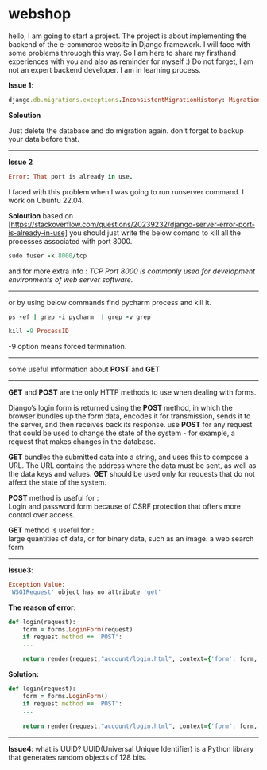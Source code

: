 # webshop

hello, I am going to start a project. The project is about implementing the backend of the e-commerce website in Django framework.
I will face with some problems throuogh this way. So I am here to share my firsthand experiences with you and also as reminder for myself :)
Do not forget, I am not an expert backend developer. I am in learning process.


**Issue 1**:
```ruby
django.db.migrations.exceptions.InconsistentMigrationHistory: Migration admin.0001_initial is applied before its dependency account.0001_initial on database 'default'.
```
**Soloution**

Just delete the database and do migration again.
don't forget to backup your data before that.
_________
**Issue 2**
```ruby
Error: That port is already in use.
```
I faced with this problem when I was going to run runserver command.
I work on Ubuntu 22.04.

**Soloution**
based on [https://stackoverflow.com/questions/20239232/django-server-error-port-is-already-in-use]
you should just write the below comand to kill all the processes associated with port 8000. 
```ruby
sudo fuser -k 8000/tcp
```

and for more extra info : *TCP Port 8000 is commonly used for development environments of web server software.*
___________
or by using below commands find pycharm process and kill it.
```ruby
ps -ef | grep -i pycharm  | grep -v grep
```

```ruby
kill -9 ProcessID
```
-9 option means forced termination.

__________
some useful information about **POST** and **GET**
_____
**GET** and **POST** are the only HTTP methods to use when dealing with forms.

Django’s login form is returned using the **POST** method, in which the browser bundles up the form data, encodes it for transmission, sends it to the server, and then receives back its response.
use **POST** for any request that could be used to change the state of the system - for example, a request that makes changes in the database.

**GET** bundles the submitted data into a string, and uses this to compose a URL. The URL contains the address where the data must be sent, as well as the data keys and values. 
**GET** should be used only for requests that do not affect the state of the system.

**POST** method is useful for :  
Login and password form because of CSRF protection that offers more control over access.

**GET** method is useful for :  
large quantities of data, or for binary data, such as an image.
a web search form

______
**Issue3**:
```ruby
Exception Value:	
'WSGIRequest' object has no attribute 'get'
```
**The reason of error:**
```ruby
def login(request):
    form = forms.LoginForm(request)
    if request.method == 'POST':
    ...
   
    return render(request,"account/login.html", context={'form': form, 'message': message})
```
**Solution:**
```ruby
def login(request):
    form = forms.LoginForm()
    if request.method == 'POST':
    ...
   
    return render(request,"account/login.html", context={'form': form, 'message': message})
```
______
**Issue4**:
what is UUID?
UUID(Universal Unique Identifier) is a Python library that generates random objects of 128 bits.
